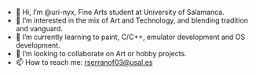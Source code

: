 - 👋 Hi, I’m @uri-nyx, Fine Arts student at University of Salamanca.
- 👀 I’m interested in the mix of Art and Technology, and blending tradition and vanguard.
- 🌱 I’m currently learning to paint, C/C++, emulator development and OS development.
- 💞️ I’m looking to collaborate on Art or hobby projects.
- 📫 How to reach me: rserranof03@usal.es
